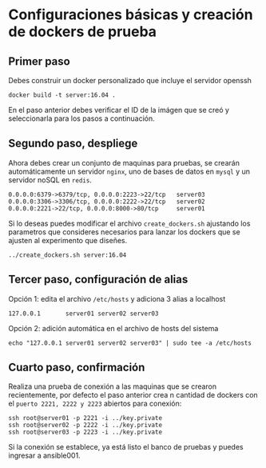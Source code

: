 # Configuraciones básicas y creación de dockers de prueba

## Primer paso
Debes construir un docker personalizado que incluye el servidor openssh

    docker build -t server:16.04 .

En el paso anterior debes verificar el ID de la imágen que se creó y seleccionarla para los pasos a continuación.

## Segundo paso, despliege

Ahora debes crear un conjunto de maquinas para pruebas, se crearán automáticamente un servidor `nginx`, uno de bases de datos en `mysql` y un servidor noSQL en `redis`.

    0.0.0.0:6379->6379/tcp, 0.0.0.0:2223->22/tcp   server03
    0.0.0.0:3306->3306/tcp, 0.0.0.0:2222->22/tcp   server02
    0.0.0.0:2221->22/tcp, 0.0.0.0:8000->80/tcp     server01

Si lo deseas puedes modificar el archivo `create_dockers.sh` ajustando los parametros que consideres necesarios para lanzar los dockers que se ajusten al experimento que diseñes.

    ../create_dockers.sh server:16.04

## Tercer paso, configuración de alias
Opción 1: edita el archivo `/etc/hosts` y adiciona 3 alias a localhost

    127.0.0.1       server01 server02 server03

Opción 2: adición automática en el archivo de hosts del sistema

    echo "127.0.0.1 server01 server02 server03" | sudo tee -a /etc/hosts

## Cuarto paso, confirmación
Realiza una prueba de conexión a las maquinas que se crearon recientemente, por defecto el paso anterior crea n cantidad de dockers con el `puerto 2221, 2222 y 2223` abiertos para conexión:

    ssh root@server01 -p 2221 -i ../key.private
    ssh root@server02 -p 2222 -i ../key.private
    ssh root@server03 -p 2223 -i ../key.private

Si la conexión se establece, ya está listo el banco de pruebas y puedes ingresar a ansible001.




